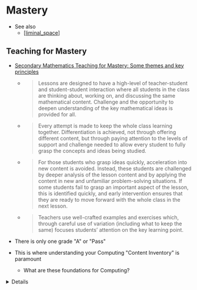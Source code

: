 Mastery
=======

* See also
    * [[liminal_space]]


Teaching for Mastery
--------------------
* [Secondary Mathematics Teaching for Mastery: Some themes and key principles](https://www.ncetm.org.uk/media/q0ykgtje/secondary-teaching-for-mastery-march-2021.pdf)
    * > Lessons are designed to have a high-level of teacher-student and student-student interaction where all students in the class are thinking about, working on, and discussing the same mathematical content. Challenge and the opportunity to deepen understanding of the key mathematical ideas is provided for all.
    * > Every attempt is made to keep the whole class learning together. Differentiation is achieved, not through offering different content, but through paying attention to the levels of support and challenge needed to allow every student to fully grasp the concepts and ideas being studied.
    * > For those students who grasp ideas quickly, acceleration into new content is avoided. Instead, these students are challenged by deeper analysis of the lesson content and by applying the content in new and unfamiliar problem-solving situations. If some students fail to grasp an important aspect of the lesson, this is identified quickly, and early intervention ensures that they are ready to move forward with the whole class in the next lesson.
    * > Teachers use well-crafted examples and exercises which, through careful use of variation (including what to keep the same) focuses students’ attention on the key learning point.

* There is only one grade "A" or "Pass"
* This is where understanding your Computing "Content Inventory" is paramount
    * What are these foundations for Computing?

<details>

because in all honesty - I don't know
</details>


[//begin]: # "Autogenerated link references for markdown compatibility"
[liminal_space]: liminal_space.md "liminal_space"
[//end]: # "Autogenerated link references"